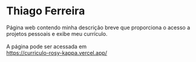 # Thiago Ferreira

Página web contendo minha descrição breve que proporciona o acesso a projetos 
pessoais e exibe meu currículo.<br>
<br>
A página pode ser acessada em <br>
https://curriculo-rosy-kappa.vercel.app/
